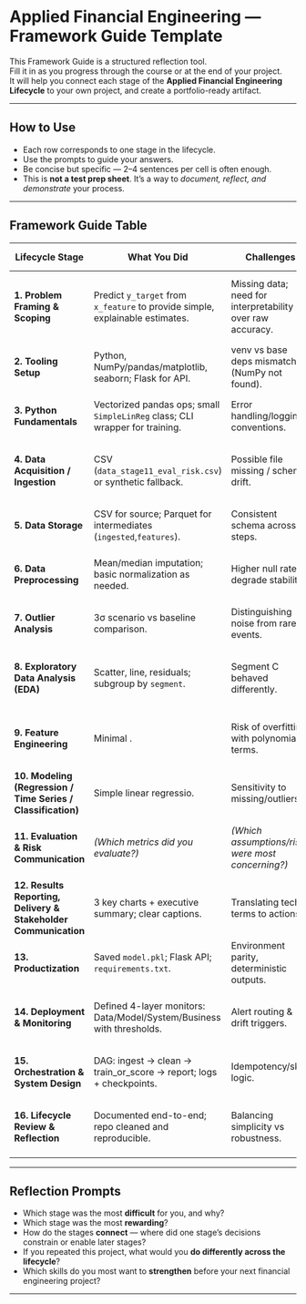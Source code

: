 # Applied Financial Engineering — Framework Guide Template

This Framework Guide is a structured reflection tool.  
Fill it in as you progress through the course or at the end of your project.  
It will help you connect each stage of the **Applied Financial Engineering Lifecycle** to your own project, and create a portfolio-ready artifact.

---

## How to Use
- Each row corresponds to one stage in the lifecycle.  
- Use the prompts to guide your answers.  
- Be concise but specific — 2–4 sentences per cell is often enough.  
- This is **not a test prep sheet**. It’s a way to *document, reflect, and demonstrate* your process.

---

## Framework Guide Table

| Lifecycle Stage | What You Did | Challenges | Solutions / Decisions | Future Improvements |
|-----------------|--------------|------------|-----------------------|---------------------|
| **1. Problem Framing & Scoping** | Predict `y_target` from `x_feature` to provide simple, explainable estimates. | Missing data; need for interpretability over raw accuracy. | Chose linear regression baseline ; kept scope narrow. | Add business context (tolerance bands) and costs-of-error. |
| **2. Tooling Setup** | Python, NumPy/pandas/matplotlib, seaborn; Flask for API. | venv vs base deps mismatch (NumPy not found). | Standardized `requirements.txt`; install inside venv. | Add Makefile, pre-commit, and pinned versions. |
| **3. Python Fundamentals** | Vectorized pandas ops; small `SimpleLinReg` class; CLI wrapper for training. | Error handling/logging conventions. | Added minimal logging and deterministic seed. | Add typing, unit tests, and docstrings. |
| **4. Data Acquisition / Ingestion** | CSV (`data_stage11_eval_risk.csv`) or synthetic fallback. | Possible file missing / schema drift. | Ingest step with schema check; synthetic generation when absent. | Data contracts + source freshness checks. |
| **5. Data Storage** | CSV for source; Parquet for intermediates (`ingested`,`features`). | Consistent schema across steps. | Use Parquet for idempotent, reproducible checkpoints. | Lightweight data catalog and versioned artifacts. |
| **6. Data Preprocessing** | Mean/median imputation; basic normalization as needed. | Higher null rates degrade stability. | Default = mean impute; record %missing. | Robust scalers; imputation strategy by segment. |
| **7. Outlier Analysis** | 3σ scenario vs baseline comparison. | Distinguishing noise from rare events. | Kept both scenarios; reported sensitivity. | Try Huber loss / winsorization with thresholds. |
| **8. Exploratory Data Analysis (EDA)** | Scatter, line, residuals; subgroup by `segment`. | Segment C behaved differently. | Side-by-side plots; residual diagnostics. | Correlation heatmaps; partial dependence style views. |
| **9. Feature Engineering** | Minimal . | Risk of overfitting with polynomial terms. | Deferred complex features to keep clarity. | Add lags/ratios and regularization if scope expands. |
| **10. Modeling (Regression / Time Series / Classification)** | Simple linear regressio. | Sensitivity to missing/outliers. | Seeded fit; compared scenarios. | Try ridge; quantile regression for intervals. |
| **11. Evaluation & Risk Communication** | *(Which metrics did you evaluate?)* | *(Which assumptions/risks were most concerning?)* | *(How did you communicate uncertainty, error, tradeoffs?)* | *(What evaluation methods would improve robustness?)* |
| **12. Results Reporting, Delivery & Stakeholder Communication** | 3 key charts + executive summary; clear captions. | Translating tech terms to actions. | Plain-language bullets; consistent axes/colors. | Add a 1-page “What this means for you” appendix. |
| **13. Productization** | Saved `model.pkl`; Flask API; `requirements.txt`. | Environment parity, deterministic outputs. | Fixed seed, checksum for inputs, simple error handling. | Containerize; add basic auth & rate limits. |
| **14. Deployment & Monitoring** | Defined 4-layer monitors: Data/Model/System/Business with thresholds. | Alert routing & drift triggers. | PSI>0.2 or 2-week MAE breach triggers retrain; owners named. | Dashboard with drill-downs; incident templates. |
| **15. Orchestration & System Design** | DAG: ingest → clean → train_or_score → report; logs + checkpoints. | Idempotency/skip logic. | Feature-hash checkpoint; `--force` overrides. | Consider Airflow/Prefect; parallelize charts. |
| **16. Lifecycle Review & Reflection** | Documented end-to-end; repo cleaned and reproducible. | Balancing simplicity vs robustness. | Prefer small, testable steps; log + seed + checkpoints. | Expand features, add tests/CI, tighten monitoring. |


---

## Reflection Prompts

- Which stage was the most **difficult** for you, and why?  
- Which stage was the most **rewarding**?  
- How do the stages **connect** — where did one stage’s decisions constrain or enable later stages?  
- If you repeated this project, what would you **do differently across the lifecycle**?  
- Which skills do you most want to **strengthen** before your next financial engineering project?  

---